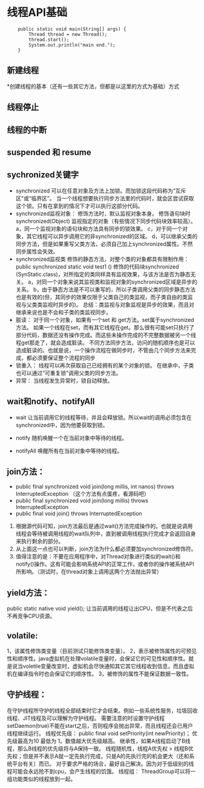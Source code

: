 # 线程API基础

```
	public static void main(String[] args) {
		Thread thread = new Thread();
		thread.start();
		System.out.println("main end.");
	}
```



## 新建线程
*创建线程的基本（还有一些其它方法，但都是以这里的方式为基础）方式


## 线程停止

## 线程的中断

## suspended 和 resume

## sychronized关键字
* synchronized
可以在任意对象及方法上加锁。而加锁这段代码称为“互斥区”或“临界区”。
当一个线程想要执行同步方法里的代码时，就会区尝试获取这个锁。只有在拿到的情况下才可以执行这部分代码。
* synchronized监视对象：
修饰方法时，默认监视对象本身。
修饰语句块时synchronized(Object) 监视指定的对象（有些情况下同步代码块效率较高）。
a，同一个监视对象的语句块和方法具有同步的锁效果。
c，对于同一个对象，其它线程可以异步调用它的非synchronized的区域。
d，可以继承父类的同步方法，但是如果重写父类方法，必须自己加上synchronized属性。不然同步属性会失效。
* synchronized监视类
修饰的静态方法，对整个类的对象都具有限制作用：public synchronized static void test1 ()
修饰的代码块synchronized (SynStatic.class)，对所指定的类同样具有监视效果，与该方法是否为静态无关。
a，对同一个对象来说其监视类和监视对象的synchronized区域是异步的关系。
b，由于静态方法是不可以重写的，所以子类调用父类的同步静态方法也是有效的(但，其同步的效果仅限于父类自己的类监视，而子类自由的类监视与父类类监视时异步的)。
总结：类监视与对象监视是异步的效果，而且对继承来说也是不会和子类的类监视同步。
* 脏读：
对于同一个对象，如果有一个set 和 get方法。set属于synchronized方法。
   如果一个线程在set，而有其它线程在get。那么很有可能set只执行了部分代码，数据还没有操作完成。而这些未操作完成的不完整数据被另一个线程get那走了，就会造成脏读。
不同方法同步方法，访问的随机顺序也是可以造成脏读的。也就是说，一个操作流程在做同步时，不管由几个同步方法来完成，都必须要保证整个流程的同步
* 锁重入：
线程可以再次获取自己已经拥有的某个对象的锁。
在继承中，子类也可以通过“可重复锁”调用父类的同步方法。
* 异常：
当线程发生异常时，锁自动释放。



## wait和notify、notifyAll
- wait 让当前调用它的线程等待，并且会释放锁。所以wait的调用必须包含在synchronized中，因为他要获取到锁。

- notify 随机唤醒一个在当前对象中等待的线程。

- notifyAll  唤醒所有在当前对象中等待的线程。

## join方法：
* public final synchronized void join(long millis, int nanos)
    throws InterruptedException （这个方法有点蛋疼，看源码吧）
* public final synchronized void join(long millis)
    throws InterruptedException
* public final void join() throws InterruptedException
1. 根据源代码可知，join方法最后是通过wait()方法完成操作的。也就是说调用线程会等待被调用线程的wait队列中，直到被调用线程执行完成才会返回自身来执行剩余的部分。
2. 从上面这一点也可以判断，join方法为什么都必须要加synchronized修饰符。
3. 值得注意的是：不要在应用程序中，对Thread对象进行类似的wait()和notify()操作。这有可能会影响系统API的正常工作，或者你的操作被系统API所影响。（测试时，在thread对象上调用这两个方法抛出异常）

## yield方法：
 public static native void yield();
让当前调用的线程让出CPU，但是不代表之后不再竞争CPU资源。

## volatile:
1，该属性修饰类变量（目前测试只能修饰类变量）。
2，表示被修饰属性的可预见性和顺序性。java虚拟机在处理volatile变量时，会保证它的可见性和顺序性。就是说当voletile变量改变时，虚拟机会尽快通知其它其它线程收到信息，而且虚拟机在编译指令时也会保证它的顺序性。
3，被修饰的属性不能保证数据一致性。

## 守护线程：
在守护线程所守护的线程全部结束时它才会结束。例如一些系统性服务，垃圾回收线程、JIT线程及可以理解为守护线程。
需要注意的时设置守护线程setDaemon(true)不能在start之后，否则程序会抛出异常，而且线程还会已用户线程继续运行。
线程优先级：
public final void setPriority(int newPriority)；
优先级最高为10 最低为 1。数值越大优先级越高。
继承性，如果A线程启动了B线程，那么B线程的优先级将与A保持一致。
线程随机性，线程A优先权 > 线程B优先权；但是并不表示A就一定先执行完成，只是A的先执行完的机会更大（还和系统平台有关）而已。
对于要求严格的场合，最好自己解决。因为对于低级别的线程可能会永远抢不到cpu，会产生线程的饥饿。
线程组：
ThreadGroup可以将一组功能类似的线程放到一起。